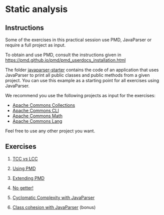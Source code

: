 # Static analysis

## Instructions

Some of the exercises in this practical session use PMD, JavaParser or require a full project as input.

To obtain and use PMD, consult the instructions given in https://pmd.github.io/pmd/pmd_userdocs_installation.html

The folder [javaparser-starter](code/javaparser-starter) contains the code of an application that uses JavaParser to print all public classes and public methods from a given project. You can use this example as a starting point for all exercises using JavaParser.

We recommend you use the following projects as input for the exercises:

- [Apache Commons Collections](https://github.com/apache/commons-collections)
- [Apache Commons CLI](https://github.com/apache/commons-cli)
- [Apache Commons Math](https://github.com/apache/commons-math)
- [Apache Commons Lang](https://github.com/apache/commons-lang)

Feel free to use any other project you want.

## Exercises

1. [TCC *vs* LCC](exercises/tcc-vs-lcc.md)

2. [Using PMD](exercises/using-pmd.md)

3. [Extending PMD](exercises/extending-pmd.md)

4. [No getter!](exercises/no-getter.md)

5. [Cyclomatic Complexity with JavaParser](exercises/jp-cc.md) 

6. [Class cohesion with JavaParser](exercises/jp-tcc.md) (bonus)
